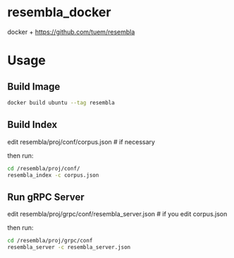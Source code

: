 # resembla_docker
docker + https://github.com/tuem/resembla

# Usage
## Build Image

```sh
docker build ubuntu --tag resembla
```

## Build Index

edit resembla/proj/conf/corpus.json # if necessary

then run:

```sh
cd /resembla/proj/conf/
resembla_index -c corpus.json
```

## Run gRPC Server

edit resembla/proj/grpc/conf/resembla_server.json  # if you edit corpus.json

then run:

```sh
cd /resembla/proj/grpc/conf
resembla_server -c resembla_server.json
```